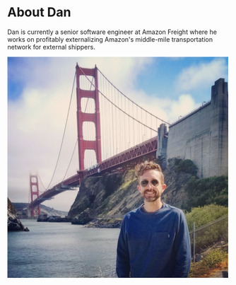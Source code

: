 # About Dan

Dan is currently a senior software engineer at Amazon Freight where he works on profitably externalizing Amazon's middle-mile transportation network for external shippers.

<img src="./img/profile-sf.jpg" width="500">
